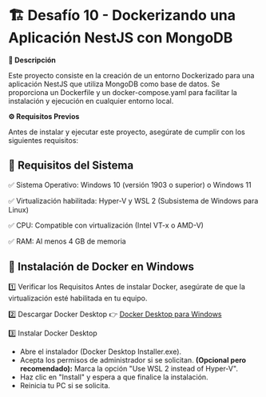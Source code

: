# 🏗️ Desafío 10 - Dockerizando una Aplicación NestJS con MongoDB

**📌 Descripción**

Este proyecto consiste en la creación de un entorno Dockerizado para una aplicación NestJS que utiliza MongoDB como base de datos. Se proporciona un Dockerfile y un docker-compose.yaml para facilitar la instalación y ejecución en cualquier entorno local.

**⚙️ Requisitos Previos**

Antes de instalar y ejecutar este proyecto, asegúrate de cumplir con los siguientes requisitos:

## 📌 Requisitos del Sistema

✅ Sistema Operativo: Windows 10 (versión 1903 o superior) o Windows 11

✅ Virtualización habilitada: Hyper-V y WSL 2 (Subsistema de Windows para Linux)

✅ CPU: Compatible con virtualización (Intel VT-x o AMD-V)

✅ RAM: Al menos 4 GB de memoria

## 🐳 Instalación de Docker en Windows
1️⃣ Verificar los Requisitos
Antes de instalar Docker, asegúrate de que la virtualización esté habilitada en tu equipo.

2️⃣ Descargar Docker Desktop
👉 [Docker Desktop para Windows](https://www.docker.com/products/docker-desktop/)

3️⃣ Instalar Docker Desktop
- Abre el instalador (Docker Desktop Installer.exe).
- Acepta los permisos de administrador si se solicitan. **(Opcional pero recomendado):** Marca la opción "Use WSL 2 instead of Hyper-V".
- Haz clic en "Install" y espera a que finalice la instalación.
- Reinicia tu PC si se solicita.
